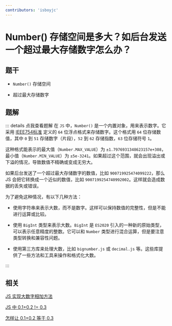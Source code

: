 ```yaml
---
contributors: 'isboyjc'
---
```


# Number() 存储空间是多大？如后台发送一个超过最大存储数字怎么办？

## 题干

- `Number()` 存储空间

-  超过最大存储数字

## 题解

::: details 点我查看题解
在 `JS` 中，`Number()` 是一个内置对象，用来表示数字。它采用  [IEEE754标准](https://zh.wikipedia.org/wiki/IEEE_754) 定义的 `64` 位浮点格式来存储数字。这个格式用 `64` 位存储数值，其中 `0` 到 `51` 存储数字（片段），`52` 到 `62` 存储指数，`63` 位存储符号 `1`。

这种格式能表示的最大值（`Number.MAX_VALUE`）为 `±1.7976931348623157e+308`，最小值（`Number.MIN_VALUE`）为 `±5e-3241`。如果超过这个范围，就会出现溢出或下溢的情况，导致数值不精确或变成无穷大。

如果后台发送了一个超过最大存储数字的数值，比如 `900719925474099222`，那么 JS 会把它转换成一个近似的数值，比如 `9007199254740992002`。这样就会造成数据的丢失或错误。


为了避免这种情况，有以下几种方法：

- 使用字符串来表示大数，而不是数字。这样可以保持数值的完整性，但是不能进行运算或比较。

- 使用 `BigInt` 类型来表示大数。`BigInt` 是 `ES2020` 引入的一种新的原始类型，可以表示任意精度的整数。它可以和 `Number` 类型进行混合运算，但是要注意类型转换和兼容性问题。

- 使用第三方库来处理大数，比如 `bignumber.js` 或 `decimal.js` 等。这些库提供了一些方法和工具来操作和格式化大数。

:::


## 相关

[JS 实现大数字相加方法](../../write/0270_js_write_bignum_sum.md)

[JS 中 0.1+0.2 != 0.3](./020060_0.1_0.2_sum.md)

[怎样让 0.1+0.2 等于 0.3](./020060_0.1_0.2_sum2.md)